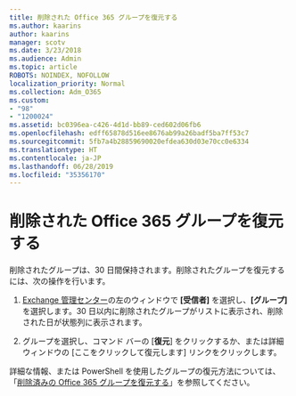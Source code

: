 ```yaml
---
title: 削除された Office 365 グループを復元する
ms.author: kaarins
author: kaarins
manager: scotv
ms.date: 3/23/2018
ms.audience: Admin
ms.topic: article
ROBOTS: NOINDEX, NOFOLLOW
localization_priority: Normal
ms.collection: Adm_O365
ms.custom:
- "98"
- "1200024"
ms.assetid: bc0396ea-c426-4d1d-bb89-ced602d06fb6
ms.openlocfilehash: edff65878d516ee8676ab99a26badf5ba7ff53c7
ms.sourcegitcommit: 5fb7a4b28859690020efdea630d03e70cc0e6334
ms.translationtype: HT
ms.contentlocale: ja-JP
ms.lasthandoff: 06/28/2019
ms.locfileid: "35356170"
---
```

# <a name="restore-a-deleted-office-365-group"></a>削除された Office 365 グループを復元する

削除されたグループは、30 日間保持されます。削除されたグループを復元するには、次の操作を行います。
  
1. [Exchange 管理センター](https://outlook.office365.com/ecp/)の左のウィンドウで **[受信者]** を選択し、**[グループ]** を選択します。30 日以内に削除されたグループがリストに表示され、削除された日が状態列に表示されます。

2. グループを選択し、コマンド バーの [**復元**] をクリックするか、または詳細ウィンドウの [ここをクリックして復元します] リンクをクリックします。

詳細な情報、または PowerShell を使用したグループの復元方法については、「[削除済みの Office 365 グループを復元する](https://go.microsoft.com/fwlink/?linkid=867802)」を参照してください。
  